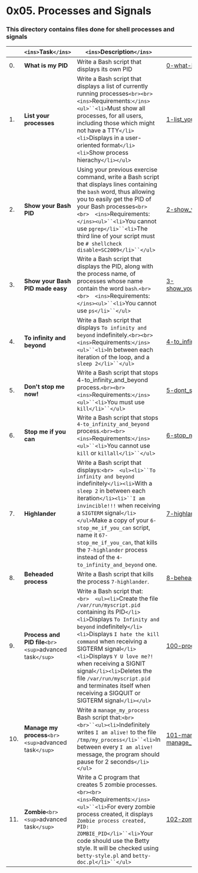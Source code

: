 # 0x05. Processes and Signals

### This directory contains files done for shell processes and signals

| | `<ins>`**Task**`</ins>` | `<ins>`**Description**`</ins>` | <ins>**File**</ins> |
| --- | ---------------------------------------------------------------------------- | ------------------------------------------------------------------------------------------------------------------------------------------------------------------------------------------------------------------------------------------------------------------------------------------------------------------------------------------------------------------------------------------------------------------------------------------------------------------------- | -------------------------------------------------------------------------------- |
| 0.  | **What is my PID**                                                     | Write a Bash script that displays its own PID                                                                                                                                                                                                                                                                                                                                                                                                                             | [0-what-is-my-pid](0-what-is-my-pid)                                                |
| 1.  | **List your processes**                                                | Write a Bash script that displays a list of currently running processes`<br><br>`&emsp;`<ins>`Requirements:`</ins><ul>``<li>`Must show all processes, for all users, including those which might not have a TTY`</li><li>`Displays in a user-oriented format`</li><li>`Show process hierachy`</li></ul>`                                                                                                                                                    | [1-list_your_processes](1-list_your_processes)                                      |
| 2.  | **Show your Bash PID**                                                 | Using your previous exercise command, write a Bash script that displays lines containing the `bash` word, thus allowing you to easily get the PID of your Bash processes`<br><br>`&emsp;`<ins>`Requirements:`</ins><ul>``<li>`You cannot use `pgrep</li>``<li>`The third line of your script must be `# shellcheck disable=SC2009</li>``</ul>`                                                                                                          | [2-show_your_bash_pid](2-show_your_bash_pid)                                        |
| 3.  | **Show your Bash PID made easy**                                       | Write a Bash script that displays the PID, along with the process name, of processes whose name contain the word `bash`.`<br><br>`&emsp;`<ins>`Requirements:`</ins><ul>``<li>`You cannot use `ps</li>``</ul>`                                                                                                                                                                                                                                               | [3-show_your_bash_pid_made_easy](3-show_your_bash_pid_made_easy)                    |
| 4.  | **To infinity and beyond**                                             | Write a Bash script that displays `To infinity and beyond` indefinitely.`<br><br>`&emsp;`<ins>`Requirements:`</ins><ul>``<li>`In between each iteration of the loop, and a `sleep 2</li>``</ul>`                                                                                                                                                                                                                                                            | [4-to_infinity_and_beyond](4-to_infinity_and_beyond)                                |
| 5.  | **Don't stop me now!**                                                 | Write a Bash script that stops 4-to_infinity_and_beyond process.`<br><br>`&emsp;`<ins>`Requirements:`</ins><ul>``<li>`You must use `kill</li>``</ul>`                                                                                                                                                                                                                                                                                                         | [5-dont_stop_me_now](5-dont_stop_me_now)                                            |
| 6.  | **Stop me if you can**                                                 | Write a Bash script that stops `4-to_infinity_and_beyond` process.`<br><br>`&emsp;`<ins>`Requirements:`</ins><ul>``<li>`You cannot use `kill` or `killall</li>``</ul>`                                                                                                                                                                                                                                                                                    | [6-stop_me_if_you_can](6-stop_me_if_you_can)                                        |
| 7.  | **Highlander**                                                         | Write a Bash script that displays:`<br>`&emsp;`<ul><li>``To infinity and beyond` indefinitely`</li><li>`With a `sleep 2` in between each  iteration`</li><li>``I am invincible!!!` when receiving a `SIGTERM` signal`</li></ul>`Make a copy of your `6-stop_me_if_you_can` script, name it `67-stop_me_if_you_can`, that kills the `7-highlander` process instead of the `4-to_infinity_and_beyond` one.                                        | [7-highlander](7-highlander)                                                        |
| 8.  | **Beheaded process**                                                   | Write a Bash script that kills the process `7-highlander`.                                                                                                                                                                                                                                                                                                                                                                                                              | [8-beheaded_process](8-beheaded_process)                                            |
| 9.  | **Process and PID file**`<br>`&emsp;`<sup>`advanced task`</sup>` | Write a Bash script that:`<br>`&emsp;`<ul><li>`Create the file `/var/run/myscript.pid` containing its PID`</li><li>`Displays `To Infinity and beyond` indefinitely`</li><li>`Displays `I hate the kill command` when receiving a SIGTERM signal`</li><li>`Displays `Y U love me?!` when receiving a SIGNIT signal`</li><li>`Deletes the file `/var/run/myscript.pid` and terminates itself when receiving a SIGQUIT or SIGTERM signal`</li></ul>` | [100-process_and_pid_file](100-process_and_pid_file)                                |
| 10. | **Manage my process**`<br>`&emsp;`<sup>`advanced task`</sup>`    | Write a `manage_my_process` Bash script that:`<br><br>``<ul><li>`Indefinitely writes `I am alive!` to the file `/tmp/my_process</li>``<li>`In between every `I am alive!` message, the program should pause for 2 seconds`</li></ul>`                                                                                                                                                                                                                     | [101-manage_my_process](101-manage_my_process), [manage_my_process](manage_my_process) |
| 11. | **Zombie**`<br>`&emsp;`<sup>`advanced task`</sup>`               | Write a C program that creates 5 zombie processes.`<br><br>`&emsp;`<ins>`Requirements:`</ins><ul>``<li>`For every zombie process created, it displays `Zombie process created, PID: ZOMBIE_PID</li>``<li>`Your code should use the Betty style. It will be checked using `betty-style.pl` and `betty-doc.pl</li>``</ul>`                                                                                                                                | [102-zombie.c](102-zombie.c)                                                        |
